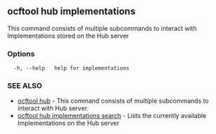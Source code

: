 ## ocftool hub implementations

This command consists of multiple subcommands to interact with Implementations stored on the Hub server

### Options

```
  -h, --help   help for implementations
```

### SEE ALSO

* [ocftool hub](ocftool_hub.md)	 - This command consists of multiple subcommands to interact with Hub server.
* [ocftool hub implementations search](ocftool_hub_implementations_search.md)	 - Lists the currently available Implementations on the Hub server

